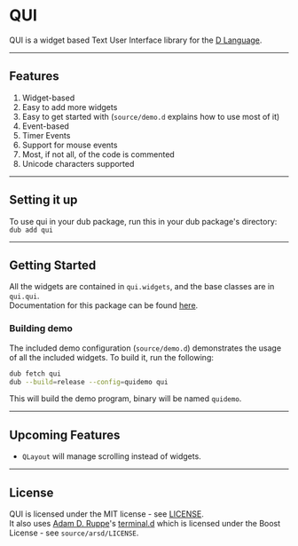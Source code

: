 # QUI

QUI is a widget based Text User Interface library for the [D Language](http://dlang.org/).

---

## Features

1. Widget-based
1. Easy to add more widgets
1. Easy to get started with (`source/demo.d` explains how to use most of it)
1. Event-based
1. Timer Events
1. Support for mouse events
1. Most, if not all, of the code is commented
1. Unicode characters supported

---

## Setting it up

To use qui in your dub package, run this in your dub package's directory:  
`dub add qui`

---

## Getting Started

All the widgets are contained in `qui.widgets`, and the base classes are in `qui.qui`.  
Documentation for this package can be found [here](https://qui.dpldocs.info/qui.html).

### Building demo

The included demo configuration (`source/demo.d`) demonstrates the usage of all the included widgets. To build it, run the following:

```bash
dub fetch qui
dub --build=release --config=quidemo qui
```

This will build the demo program, binary will be named `quidemo`.

---

## Upcoming Features

* `QLayout` will manage scrolling instead of widgets.

---

## License
QUI is licensed under the MIT license - see [LICENSE](LICENSE).  
It also uses [Adam D. Ruppe](https://github.com/adamdruppe)'s [terminal.d](https://github.com/adamdruppe/arsd/blob/master/terminal.d) which is licensed under the Boost License - see `source/arsd/LICENSE`.
